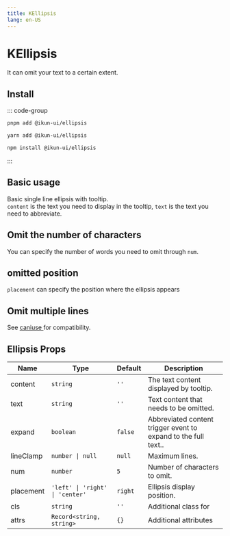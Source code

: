 ```yaml
---
title: KEllipsis
lang: en-US
---
```


# KEllipsis

It can omit your text to a certain extent.

## Install

::: code-group

```bash [pnpm]
pnpm add @ikun-ui/ellipsis
```

```bash [yarn]
yarn add @ikun-ui/ellipsis
```

```bash [npm]
npm install @ikun-ui/ellipsis
```

:::

## Basic usage

Basic single line ellipsis with tooltip.  
`content` is the text you need to display in the tooltip, `text` is the text you need to abbreviate.

<demo src="../../../../example/ellipsis/basic.svelte"  github='Ellipsis'></demo>

## Omit the number of characters

You can specify the number of words you need to omit through `num`.

<demo src="../../../../example/ellipsis/num.svelte" github='Ellipsis'></demo>

## omitted position

`placement` can specify the position where the ellipsis appears

<demo src="../../../../example/ellipsis/position.svelte" github='Ellipsis'></demo>

## Omit multiple lines

See [caniuse <span class="i-carbon-link text-12px" />](https://caniuse.com/?search=line-clamp) for compatibility.

<demo src="../../../../example/ellipsis/line-clamp.svelte" github='Ellipsis'></demo>

## Ellipsis Props

| Name      | Type                            | Default | Description                                                    |
| --------- | ------------------------------- | ------- | -------------------------------------------------------------- |
| content   | `string`                        | `''`    | The text content displayed by tooltip.                         |
| text      | `string`                        | `''`    | Text content that needs to be omitted.                         |
| expand    | `boolean`                       | `false` | Abbreviated content trigger event to expand to the full text.. |
| lineClamp | `number \| null`                | `null`  | Maximum lines.                                                 |
| num       | `number`                        | `5`     | Number of characters to omit.                                  |
| placement | `'left' \| 'right' \| 'center'` | `right` | Ellipsis display position.                                     |
| cls       | `string`                        | `''`    | Additional class for                                           |
| attrs     | `Record<string, string>`        | `{}`    | Additional attributes                                          |

